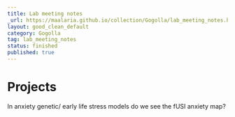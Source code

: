 ```yaml
---
title: Lab meeting notes
_url: https://maalaria.github.io/collection/Gogolla/lab_meeting_notes.html
layout: good_clean_default
category: Gogolla
tag: lab_meeting_notes
status: finished
published: true
---
```


# Projects

In anxiety genetic/ early life stress models do we see the fUSI anxiety map?
